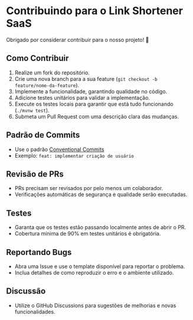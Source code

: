 
# Contribuindo para o Link Shortener SaaS

Obrigado por considerar contribuir para o nosso projeto! 🚀

## Como Contribuir
1. Realize um fork do repositório.
2. Crie uma nova branch para a sua feature (`git checkout -b feature/nome-da-feature`).
3. Implemente a funcionalidade, garantindo qualidade no código.
4. Adicione testes unitários para validar a implementação.
5. Execute os testes locais para garantir que está tudo funcionando (`./mvnw test`).
6. Submeta um Pull Request com uma descrição clara das mudanças.

## Padrão de Commits
- Use o padrão [Conventional Commits](https://www.conventionalcommits.org/en/v1.0.0/)
- Exemplo: `feat: implementar criação de usuário`

## Revisão de PRs
- PRs precisam ser revisados por pelo menos um colaborador.
- Verificações automáticas de segurança e qualidade serão executadas.

## Testes
- Garanta que os testes estão passando localmente antes de abrir o PR.
- Cobertura mínima de 90% em testes unitários é obrigatória.

## Reportando Bugs
- Abra uma Issue e use o template disponível para reportar o problema.
- Inclua detalhes de como reproduzir o erro e o ambiente utilizado.

## Discussão
- Utilize o GitHub Discussions para sugestões de melhorias e novas funcionalidades.

